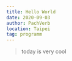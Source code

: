```yaml
---
title: Hello World
date: 2020-09-03
author: PachVerb
location: Taipei
tag: programm
---
```


> today is very cool